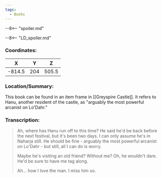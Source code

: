 ```yaml
---
tags:
  - Books
---
```


--8<-- "spoiler.md"

--8<-- "LD_spoiler.md"

### Coordinates:
| **X** | **Y**| **Z** |
|:-----:|:----:|:-----:|
|-814.5  |204   |505.5  |

### Location/Summary:
This book can be found in an item frame in [[Greyspire Castle]]. It refers to Hanu, another resident of the castle, as "arguably the most powerful arcanist on Lo'Dahr."

### Transcription:
> Ah, where has Hanu run off to this time? He said he'd be back before the next festival, but it's been two days. I can only assume he's in Naharja still. He should be fine - arguably the most powerful arcanist on Lo'Dahr - but still, all I can do is worry.
>
> Maybe he's visiting an old friend? Without me? Oh, he wouldn't dare. He'd be sure to have me tag along.
>
> Ah... how I love the man. I miss him so.

